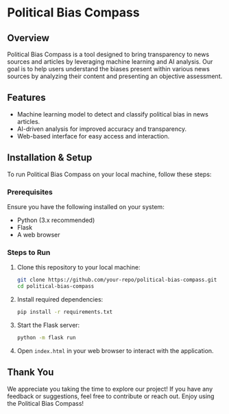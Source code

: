
# Political Bias Compass

## Overview
Political Bias Compass is a tool designed to bring transparency to news sources and articles by leveraging machine learning and AI analysis. Our goal is to help users understand the biases present within various news sources by analyzing their content and presenting an objective assessment.

## Features
- Machine learning model to detect and classify political bias in news articles.
- AI-driven analysis for improved accuracy and transparency.
- Web-based interface for easy access and interaction.

## Installation & Setup
To run Political Bias Compass on your local machine, follow these steps:

### Prerequisites
Ensure you have the following installed on your system:
- Python (3.x recommended)
- Flask
- A web browser

### Steps to Run
1. Clone this repository to your local machine:
   ```bash
   git clone https://github.com/your-repo/political-bias-compass.git
   cd political-bias-compass
   ```
2. Install required dependencies:
   ```bash
   pip install -r requirements.txt
   ```
3. Start the Flask server:
   ```bash
   python -m flask run
   ```
4. Open `index.html` in your web browser to interact with the application.

## Thank You
We appreciate you taking the time to explore our project! If you have any feedback or suggestions, feel free to contribute or reach out. Enjoy using the Political Bias Compass!
